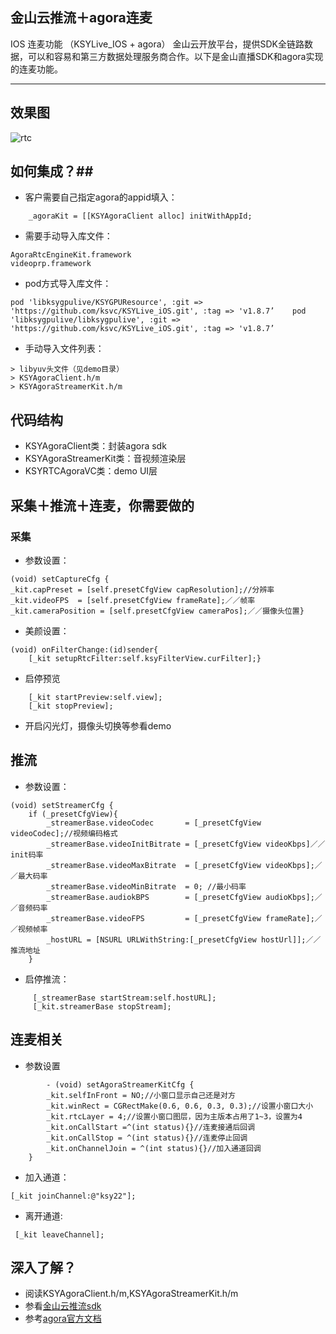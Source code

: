 ﻿## 金山云推流＋agora连麦 ##
IOS 连麦功能 （KSYLive_IOS + agora） 金山云开放平台，提供SDK全链路数据，可以和容易和第三方数据处理服务商合作。以下是金山直播SDK和agora实现的连麦功能。


----------
## 效果图 ##
![rtc](https://raw.githubusercontent.com/wiki/ksvc/KSYDiversityLive_iOS/images/agora/performance.png)
## 如何集成？##

 - 客户需要自己指定agora的appid填入：
```
    _agoraKit = [[KSYAgoraClient alloc] initWithAppId;
```
 - 需要手动导入库文件：
```
AgoraRtcEngineKit.framework
videoprp.framework
```
 - pod方式导入库文件：
```
pod 'libksygpulive/KSYGPUResource', :git =>
'https://github.com/ksvc/KSYLive_iOS.git', :tag => 'v1.8.7’    pod
'libksygpulive/libksygpulive', :git =>
'https://github.com/ksvc/KSYLive_iOS.git', :tag => 'v1.8.7’
```
 - 手动导入文件列表：
```
> libyuv头文件（见demo目录）
> KSYAgoraClient.h/m
> KSYAgoraStreamerKit.h/m
```
## 代码结构 ##

 - KSYAgoraClient类：封装agora sdk
 - KSYAgoraStreamerKit类：音视频渲染层
 - KSYRTCAgoraVC类：demo UI层

## 采集＋推流＋连麦，你需要做的 ##
### 采集 ###

 - 参数设置：
```
(void) setCaptureCfg {
_kit.capPreset = [self.presetCfgView capResolution];//分辨率
_kit.videoFPS  = [self.presetCfgView frameRate];／／帧率
_kit.cameraPosition = [self.presetCfgView cameraPos];／／摄像头位置}
```
 - 美颜设置：
 
```
(void) onFilterChange:(id)sender{
    [_kit setupRtcFilter:self.ksyFilterView.curFilter];}
```
 - 启停预览
```
    [_kit startPreview:self.view];
    [_kit stopPreview];
```

 - 开启闪光灯，摄像头切换等参看demo

## 推流 ##

 - 参数设置：
```
(void) setStreamerCfg {
    if (_presetCfgView){
        _streamerBase.videoCodec       = [_presetCfgView videoCodec];//视频编码格式
        _streamerBase.videoInitBitrate = [_presetCfgView videoKbps]／／init码率
        _streamerBase.videoMaxBitrate  = [_presetCfgView videoKbps];／／最大码率
        _streamerBase.videoMinBitrate  = 0; //最小码率
        _streamerBase.audiokBPS        = [_presetCfgView audioKbps];／／音频码率
        _streamerBase.videoFPS         = [_presetCfgView frameRate];／／视频帧率
        _hostURL = [NSURL URLWithString:[_presetCfgView hostUrl]];／／推流地址
    }
```
 - 启停推流：
```
     [_streamerBase startStream:self.hostURL];
     [_kit.streamerBase stopStream];
```
## 连麦相关 ##

 - 参数设置
```
        - (void) setAgoraStreamerKitCfg {
        _kit.selfInFront = NO;//小窗口显示自己还是对方
        _kit.winRect = CGRectMake(0.6, 0.6, 0.3, 0.3);//设置小窗口大小
        _kit.rtcLayer = 4;//设置小窗口图层，因为主版本占用了1~3，设置为4
        _kit.onCallStart =^(int status){}//连麦接通后回调
        _kit.onCallStop = ^(int status){}//连麦停止回调
        _kit.onChannelJoin = ^(int status){}//加入通道回调
    }
```
 - 加入通道：
```
[_kit joinChannel:@"ksy22"];
```
 - 离开通道:
```
 [_kit leaveChannel];
```
## 深入了解？ ##

 - 阅读KSYAgoraClient.h/m,KSYAgoraStreamerKit.h/m
 - 参看[金山云推流sdk][1]
 - 参考[agora官方文档][2]
 

  [1]: https://github.com/ksvc/KSYLive_iOS/
  [2]: http://docs-origin.agora.io/cn/user_guide/Agora_Native_SDK_for_iOS_Reference_Manual.html
